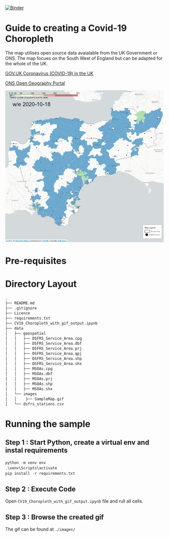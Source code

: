 [![Binder](https://mybinder.org/badge_logo.svg)](https://mybinder.org/v2/gh/PhilPearson83/CV19_Choropleth/main?filepath=CV19_Choropleth_with_gif_output.ipynb)

# Guide to creating a Covid-19 Choropleth

The map utilises open source data avaialable from the UK Government or ONS. The map focues on the South West of England but can be adapted for the whole of the UK.

[GOV.UK Coronavirus (COVID-19) in the UK](https://coronavirus.data.gov.uk/about-data)

[ONS Open Geography Portal](https://geoportal.statistics.gov.uk/)

![us](./example/positive_cases_wk_42.png)

# Pre-requisites


# Directory Layout

```
.
├── README.md
├── .gitignore
├── Licence
├── requirements.txt
├── CV19_Choropleth_with_gif_output.ipynb
├── data
│   ├── geospatial
│   │   ├── DSFRS_Service_Area.cpg
│   │   ├── DSFRS_Service_Area.dbf
│   │   ├── DSFRS_Service_Area.prj
│   │   ├── DSFRS_Service_Area.qpj
│   │   ├── DSFRS_Service_Area.shp
│   │   ├── DSFRS_Service_Area.shx
│   │   ├── MSOAs.cpg
│   │   ├── MSOAs.dbf
│   │   ├── MSOAs.prj
│   │   ├── MSOAs.shp
│   │   ├── MSOAs.shx
│   └── images
│   │    ├── SampleMap.gif
│   └── dsfrs_stations.csv
```

# Running the sample

## Step 1 : Start Python, create a virtual env and instal requirements

``` python
python -m venv env
.\venv\Scripts\activate
pip install -r requirements.txt
```

## Step 2 : Execute Code 

Open `CV19_Choropleth_with_gif_output.ipynb` file and rull all cells.

## Step 3 : Browse the created gif

The gif can be found at `./images/`

